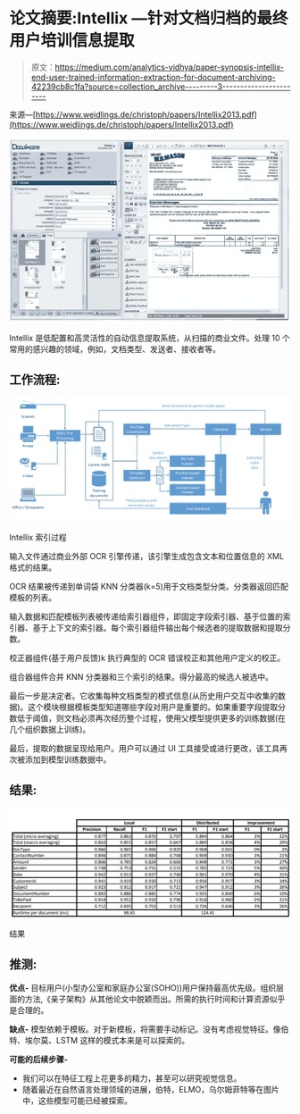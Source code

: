 # 论文摘要:Intellix —针对文档归档的最终用户培训信息提取

> 原文：<https://medium.com/analytics-vidhya/paper-synopsis-intellix-end-user-trained-information-extraction-for-document-archiving-42239cb8c1fa?source=collection_archive---------3----------------------->

来源—[https://www.weidlings.de/christoph/papers/Intellix2013.pdf](https://www.weidlings.de/christoph/papers/Intellix2013.pdf)

![](img/a52a791d1b47bc2d14b9ee333e7c406d.png)

Intellix 是低配置和高灵活性的自动信息提取系统，从扫描的商业文件。处理 10 个常用的感兴趣的领域，例如，文档类型、发送者、接收者等。

## 工作流程:

![](img/097b544e65233fe6f55ecfad7c33fe00.png)

Intellix 索引过程

输入文件通过商业外部 OCR 引擎传递，该引擎生成包含文本和位置信息的 XML 格式的结果。

OCR 结果被传递到单词袋 KNN 分类器(k=5)用于文档类型分类。分类器返回匹配模板的列表。

输入数据和匹配模板列表被传递给索引器组件，即固定字段索引器、基于位置的索引器、基于上下文的索引器。每个索引器组件输出每个候选者的提取数据和提取分数。

校正器组件(基于用户反馈)k 执行典型的 OCR 错误校正和其他用户定义的校正。

组合器组件合并 KNN 分类器和三个索引的结果。得分最高的候选人被选中。

最后一步是决定者。它收集每种文档类型的模式信息(从历史用户交互中收集的数据)。这个模块根据模板类型知道哪些字段对用户是重要的。如果重要字段提取分数低于阈值，则文档必须再次经历整个过程，使用父模型提供更多的训练数据(在几个组织数据上训练)。

最后，提取的数据呈现给用户。用户可以通过 UI 工具接受或进行更改，该工具再次被添加到模型训练数据中。

## 结果:

![](img/3c90581e8c3bb5c902e3788cd4dc78f9.png)

结果

## 推测:

**优点-** 目标用户(小型办公室和家庭办公室(SOHO))用户保持最高优先级。组织层面的方法,《亲子架构》从其他论文中脱颖而出。所需的执行时间和计算资源似乎是合理的。

**缺点-** 模型依赖于模板。对于新模板，将需要手动标记。没有考虑视觉特征。像伯特、埃尔莫、LSTM 这样的模式本来是可以探索的。

**可能的后续步骤-**

*   我们可以在特征工程上花更多的精力，甚至可以研究视觉信息。
*   随着最近在自然语言处理领域的进展，伯特，ELMO，乌尔姆菲特等在图片中，这些模型可能已经被探索。